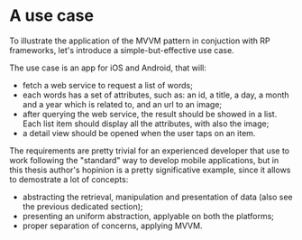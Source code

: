 # A use case

To illustrate the application of the MVVM pattern in conjuction with RP frameworks, let's introduce a simple-but-effective use case.

The use case is an app for iOS and Android, that will:
- fetch a web service to request a list of words;
- each words has a set of attributes, such as: an id, a title, a day, a month and a year which is related to, and an url to an image;
- after querying the web service, the result should be showed in a list. Each list item should display all the attributes, with also the image;
- a detail view should be opened when the user taps on an item.

The requirements are pretty trivial for an experienced developer that use to work following the "standard" way to develop mobile applications, but in this thesis author's hopinion is a pretty significative example, since it allows to demostrate a lot of concepts:
- abstracting the retrieval, manipulation and presentation of data (also see the previous dedicated section);
- presenting an uniform abstraction, applyable on both the platforms;
- proper separation of concerns, applying MVVM.
